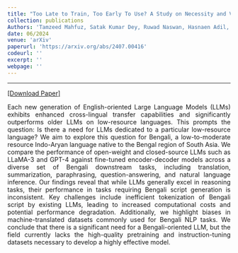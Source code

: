 ```yaml
---
title: "Too Late to Train, Too Early To Use? A Study on Necessity and Viability of Low-Resource Bengali LLMs"
collection: publications
Authors: 'Tamzeed Mahfuz, Satak Kumar Dey, Ruwad Naswan, Hasnaen Adil, Khondker Salman Sayeed, <b>Haz Sameen Shahgir</b>.'
date: 06/2024
venue: 'arXiv'
paperurl: 'https://arxiv.org/abs/2407.00416'
codeurl: ''
excerpt: ''
webpage: ''
---
```

---
<a href='https://arxiv.org/abs/2407.00416' target="_blank">[Download Paper]</a>

<p align="justify">
Each new generation of English-oriented Large Language Models (LLMs) exhibits enhanced cross-lingual transfer capabilities and significantly outperforms older LLMs on low-resource languages. This prompts the question: Is there a need for LLMs dedicated to a particular low-resource language? We aim to explore this question for Bengali, a low-to-moderate resource Indo-Aryan language native to the Bengal region of South Asia.
We compare the performance of open-weight and closed-source LLMs such as LLaMA-3 and GPT-4 against fine-tuned encoder-decoder models across a diverse set of Bengali downstream tasks, including translation, summarization, paraphrasing, question-answering, and natural language inference. Our findings reveal that while LLMs generally excel in reasoning tasks, their performance in tasks requiring Bengali script generation is inconsistent. Key challenges include inefficient tokenization of Bengali script by existing LLMs, leading to increased computational costs and potential performance degradation. Additionally, we highlight biases in machine-translated datasets commonly used for Bengali NLP tasks. We conclude that there is a significant need for a Bengali-oriented LLM, but the field currently lacks the high-quality pretraining and instruction-tuning datasets necessary to develop a highly effective model.
</p>
